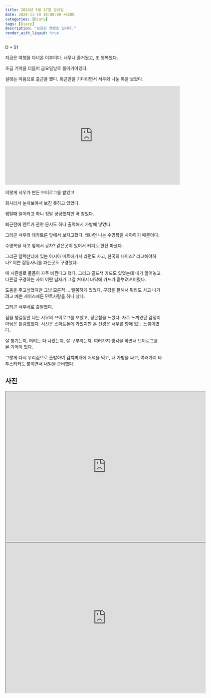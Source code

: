 ```yaml
---
title: 2024년 5월 17일 금요일
date: 2024-11-18 10:00:00 +0200
categories: [Diary]
tags: [Diary]
description: "보호된 컨텐츠 입니다."
render_with_liquid: true
---
```



D + 51

지금은 여행을 다녀온 이후이다. 너무나 즐거웠고, 또 행복했다.



조금 기억을 더듬어 금요일날로 돌아가야겠다.



설레는 마음으로 출근을 했다. 퇴근만을 기다리면서 서우와 나눈 톡을 보았다.



<iframe width="560" height="315" src="https://www.youtube.com/embed/vIVVwhCS5vE" frameborder="0" allow="accelerometer; autoplay; encrypted-media; gyroscope; picture-in-picture" allowfullscreen></iframe>



이렇게 서우가 만든 브이로그를 받았고 

회사라서 눈치보여서 보진 못하고 있었다.



썸탈때 일이라고 하니 정말 궁금했지만 꾹 참았다.

퇴근전에 렌트카 관련 문서도 하나 출력해서 가방에 넣었다.



그리곤 서우와 데카트론 앞에서 보자고했다. 왜냐면 나는 수영복을 사야하기 때문이다.

수영복을 사고 앞에서 공차? 같은곳이 있어서 커피도 한잔 마셨다. 

그리곤 알렉산더에 있는 아시아 마트에가서 라면도 사고, 한국의 다이소? 라고해야하나? 이쁜 잡동사니를 파는곳도 구경했다. 

매 시즌별로 물품이 자주 바뀐다고 했다. 그리고 골드색 카드도 있었는데 내가 열어놓고 다른걸 구경하는 사이 어떤 남자가 그걸 쳐내서 바닥에 카드가 흩뿌려져버렸다.

도움을 주고싶었지만 그냥 모른척 … 뻘쭘하게 있었다. 구경을 잘해서 뭐라도 사고 나가려고 예쁜 케이스에든 민트사탕을 하나 샀다.



그리곤 서우네로 출발했다.



짐을 챙길동안 나는 서우의 브이로그를 보았고, 평온함을 느꼈다. 자주 느껴왔던 감정이 아님은 틀림없었다. 시선은 스마트폰에 가있지만 온 신경은 서우를 향해 있는 느낌이였다.

잘 챙기는지, 허리는 다 나았는지, 잘 구부리는지. 여러가지 생각을 하면서 브이로그를 본 기억이 있다.



그렇게 다시 우리집으로 출발하여 김치찌개에 저녁을 먹고, 내 가방을 싸고, 여러가지 타투스티커도 붙이면서 내일을 준비했다.



## 사진

<iframe src="https://drive.google.com/file/d/1FLYr8B8VWvT_ghsynO84tnIsOAePspEJ/preview" width="640" height="480" allow="autoplay"></iframe>

<iframe src="https://drive.google.com/file/d/1C-9K5dwcFUEQdSao9Ik5tCjDcmH9QXwI/preview" width="640" height="480" allow="autoplay"></iframe>
